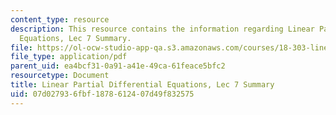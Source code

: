 ```yaml
---
content_type: resource
description: This resource contains the information regarding Linear Partial Differential
  Equations, Lec 7 Summary.
file: https://ol-ocw-studio-app-qa.s3.amazonaws.com/courses/18-303-linear-partial-differential-equations-analysis-and-numerics-fall-2014/07d027936fbf1878612407d49f832575_MIT18_303F14_Lecture7.pdf
file_type: application/pdf
parent_uid: ea4bcf31-0a91-a41e-49ca-61feace5bfc2
resourcetype: Document
title: Linear Partial Differential Equations, Lec 7 Summary
uid: 07d02793-6fbf-1878-6124-07d49f832575
---
```

